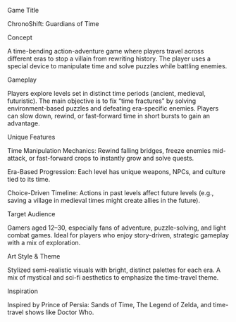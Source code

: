 Game Title

ChronoShift: Guardians of Time

Concept

A time-bending action-adventure game where players travel across different eras to stop a villain from rewriting history. The player uses a special device to manipulate time and solve puzzles while battling enemies.

Gameplay

Players explore levels set in distinct time periods (ancient, medieval, futuristic). The main objective is to fix “time fractures” by solving environment-based puzzles and defeating era-specific enemies. Players can slow down, rewind, or fast-forward time in short bursts to gain an advantage.

Unique Features

Time Manipulation Mechanics: Rewind falling bridges, freeze enemies mid-attack, or fast-forward crops to instantly grow and solve quests.

Era-Based Progression: Each level has unique weapons, NPCs, and culture tied to its time.

Choice-Driven Timeline: Actions in past levels affect future levels (e.g., saving a village in medieval times might create allies in the future).

Target Audience

Gamers aged 12–30, especially fans of adventure, puzzle-solving, and light combat games. Ideal for players who enjoy story-driven, strategic gameplay with a mix of exploration.

Art Style & Theme

Stylized semi-realistic visuals with bright, distinct palettes for each era. A mix of mystical and sci-fi aesthetics to emphasize the time-travel theme.

Inspiration

Inspired by Prince of Persia: Sands of Time, The Legend of Zelda, and time-travel shows like Doctor Who.